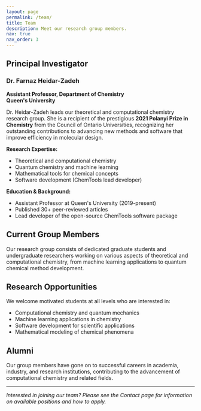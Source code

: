 ```yaml
---
layout: page
permalink: /team/
title: Team
description: Meet our research group members.
nav: true
nav_order: 3
---
```


## Principal Investigator

### Dr. Farnaz Heidar-Zadeh
**Assistant Professor, Department of Chemistry**  
**Queen's University**

Dr. Heidar-Zadeh leads our theoretical and computational chemistry research group. She is a recipient of the prestigious **2021 Polanyi Prize in Chemistry** from the Council of Ontario Universities, recognizing her outstanding contributions to advancing new methods and software that improve efficiency in molecular design.

**Research Expertise:**
- Theoretical and computational chemistry
- Quantum chemistry and machine learning
- Mathematical tools for chemical concepts
- Software development (ChemTools lead developer)

**Education & Background:**
- Assistant Professor at Queen's University (2019-present)
- Published 30+ peer-reviewed articles
- Lead developer of the open-source ChemTools software package

## Current Group Members

Our research group consists of dedicated graduate students and undergraduate researchers working on various aspects of theoretical and computational chemistry, from machine learning applications to quantum chemical method development.

## Research Opportunities

We welcome motivated students at all levels who are interested in:
- Computational chemistry and quantum mechanics
- Machine learning applications in chemistry
- Software development for scientific applications
- Mathematical modeling of chemical phenomena

## Alumni

Our group members have gone on to successful careers in academia, industry, and research institutions, contributing to the advancement of computational chemistry and related fields.

---

*Interested in joining our team? Please see the Contact page for information on available positions and how to apply.*
